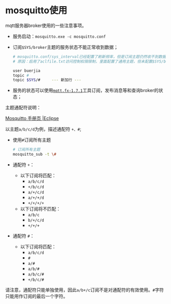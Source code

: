 # mosquitto使用

mqtt服务器broker使用的一些注意事项。

- 服务启动：`mosquitto.exe -c mosquitto.conf`

- 订阅`$SYS/broker`主题的服务状态不能正常收到数据；

  ```sh
  # mosquitto.conf/sys_interval已经配置了刷新频率，但是订阅主题仍然收不到数据
  # 原因：启用了aclfile.txt访问控制权限限制，里面配置了通用主题，但未配置$SYS/broker主题，该主题是特殊的，不在统配符#下
  
  user buerjia
  topic #
  topic $SYS/#     --- 新加行 ---
  ```

  

- 服务的状态可以使用[`mqtt.fx-1.7.1`](https://cloud.tencent.com/developer/article/1662831)工具订阅，发布消息等和查询broker的状态；



主题通配符说明：

[Mosquitto 手册页 |Eclipse](https://mosquitto.org/man/mosquitto-8.html)

以主题`a/b/c/d`为例，描述通配符 `+、#`;

- 使用`#`订阅所有主题

  ```sh
  # 订阅所有主题
  mosquitto_sub -t \#
  ```

- 通配符 `+`：

  - 以下订阅将匹配：
    - `a/b/c/d`
    - `+/b/c/d`
    - `a/+/c/d`
    - `a/+/+/d`
    - `+/+/+/+`
  - 以下订阅将不匹配：
    - `a/b/c`
    - `b/+/c/d`
    - `+/+/+`

- 通配符 `#`：

  - 以下订阅将匹配：
    - `a/b/c/d`
    - `#`
    - `a/#`
    - `a/b/#`
    - `a/b/c/#`
    - `+/b/c/#`

请注意，通配符只能单独使用，因此`a/b+/c`订阅不是对通配符的有效使用。`#`字符只能用作订阅的最后一个字符。

